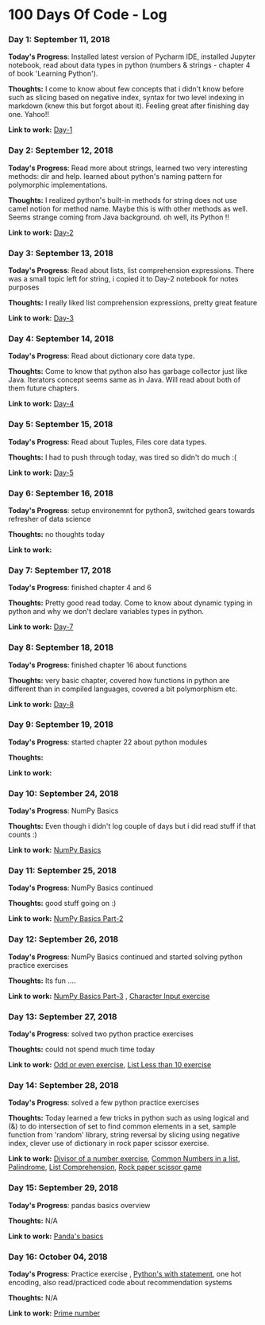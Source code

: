 # 100 Days Of Code - Log

### Day 1: September 11, 2018 

**Today's Progress**: Installed latest version of Pycharm IDE, installed Jupyter notebook, read about data types in python (numbers & strings - chapter 4 of book 'Learning Python'). 

**Thoughts:** I come to know about few concepts that i didn't know before such as slicing based on negative index, syntax for two level indexing in markdown (knew this but forgot about it). Feeling great after finishing day one. Yahoo!! 

**Link to work:** [Day-1](https://github.com/adeelahuma/100-days-of-code/blob/master/code/Day_1.ipynb)

### Day 2: September 12, 2018 

**Today's Progress**:  Read more about strings, learned two very interesting methods: dir and help. learned about python's naming pattern for polymorphic implementations.

**Thoughts:**  I realized python's built-in methods for string does not use camel notion for method name. Maybe this is with other methods as well. Seems strange coming from Java background. oh well, its Python !!

**Link to work:**  [Day-2](https://github.com/adeelahuma/100-days-of-code/blob/master/code/Day_2.ipynb)

### Day 3: September 13, 2018 

**Today's Progress**:  Read about lists, list comprehension expressions. There was a small topic left for string, i copied it to Day-2 notebook for notes purposes 

**Thoughts:** I really liked list comprehension expressions, pretty great feature

**Link to work:**  [Day-3](https://github.com/adeelahuma/100-days-of-code/blob/master/code/Day_3.ipynb)

### Day 4: September 14, 2018 

**Today's Progress**:  Read about dictionary core data type. 

**Thoughts:** Come to know that python also has garbage collector just like Java. Iterators concept seems same as in Java. Will read about both of them future chapters. 

**Link to work:**  [Day-4](https://github.com/adeelahuma/100-days-of-code/blob/master/code/Day_4.ipynb)

### Day 5: September 15, 2018 

**Today's Progress**:  Read about Tuples, Files core data types. 

**Thoughts:** I had to push through today, was tired so didn't do much :(  

**Link to work:**  [Day-5](https://github.com/adeelahuma/100-days-of-code/blob/master/code/Day_5.ipynb)

### Day 6: September 16, 2018 

**Today's Progress**:  setup environemnt for python3, switched gears towards refresher of data science 

**Thoughts:** no thoughts today  

**Link to work:**

### Day 7: September 17, 2018 

**Today's Progress**:  finished chapter 4 and 6

**Thoughts:** Pretty good read today. Come to know about dynamic typing in python and why we don't declare variables types in python.   

**Link to work:**  [Day-7](https://github.com/adeelahuma/100-days-of-code/blob/master/code/Day_7.ipynb) 

### Day 8: September 18, 2018 

**Today's Progress**:  finished chapter 16 about functions

**Thoughts:** very basic chapter, covered how functions in python are different than in compiled languages, covered a bit polymorphism etc.   

**Link to work:**  [Day-8](https://github.com/adeelahuma/100-days-of-code/blob/master/code/Day_8.ipynb) 

### Day 9: September 19, 2018 

**Today's Progress**:  started chapter 22 about python modules

**Thoughts:** 

**Link to work:** 

### Day 10: September 24, 2018 

**Today's Progress**:  NumPy Basics

**Thoughts:** Even though i didn't log couple of days but i did read stuff if that counts :) 

**Link to work:** [NumPy Basics](https://github.com/adeelahuma/100-days-of-code/blob/master/code/numpy_basics.ipynb)

### Day 11: September 25, 2018 

**Today's Progress**:  NumPy Basics continued

**Thoughts:** good stuff going on :)

**Link to work:** [NumPy Basics Part-2](https://github.com/adeelahuma/100-days-of-code/blob/master/code/numpy_basics_part2.ipynb)

### Day 12: September 26, 2018 

**Today's Progress**:  NumPy Basics continued and started solving python practice exercises

**Thoughts:** Its fun ....

**Link to work:** 
    [NumPy Basics Part-3](https://github.com/adeelahuma/100-days-of-code/blob/master/code/numpy_basics_part3.ipynb) , 
    [Character Input exercise](https://github.com/adeelahuma/100-days-of-code/blob/master/code/practice/char_input.py)
    
### Day 13: September 27, 2018 

**Today's Progress**: solved two python practice exercises

**Thoughts:** could not spend much time today

**Link to work:** 
    [Odd or even exercise](https://github.com/adeelahuma/100-days-of-code/blob/master/code/practice/list_less_than_10.py), 
    [List Less than 10 exercise](https://github.com/adeelahuma/100-days-of-code/blob/master/code/practice/odd_or_even.py)     

### Day 14: September 28, 2018 

**Today's Progress**: solved a few python practice exercises

**Thoughts:** Today learned a few tricks in python such as using logical and (&) to do intersection of set to find common elements in a set,
sample function from 'random' library, string reversal by slicing using negative index, 
clever use of dictionary in rock paper scissor exercise.   

**Link to work:** 
    [Divisor of a number exercise](https://github.com/adeelahuma/100-days-of-code/commit/92db223ffae26204336a15a5f4026f6a345ffb3b), 
    [Common Numbers in a list](https://github.com/adeelahuma/100-days-of-code/commit/114bdcdddc10baeac96d31c93942580a99d8ae6d), 
    [Palindrome](https://github.com/adeelahuma/100-days-of-code/commit/366355475efc869c4d5d148edda6ad24089920ac), 
    [List Comprehension](https://github.com/adeelahuma/100-days-of-code/commit/eede13f5da8cb883599d16268e2c3cb92c8e8b9c),
    [Rock paper scissor game](https://github.com/adeelahuma/100-days-of-code/commit/d096d1182091fbc1c6c269a9a2349c9ab5354100) 
        
### Day 15: September 29, 2018 

**Today's Progress**: pandas basics overview

**Thoughts:** N/A  

**Link to work:** 
    [Panda's basics](https://github.com/adeelahuma/100-days-of-code/blob/master/code/pandas_basics.ipynb)
    
### Day 16: October 04, 2018 

**Today's Progress**: Practice exercise , [Python's with statement](http://effbot.org/zone/python-with-statement.htm), 
one hot encoding, also read/practiced code about recommendation systems

**Thoughts:** N/A  

**Link to work:** 
    [Prime number](https://github.com/adeelahuma/100-days-of-code/blob/master/code/practice/func_practice.py)    